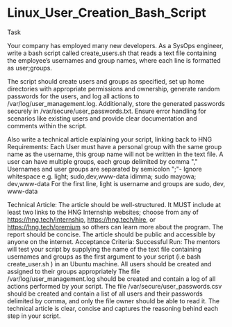# Linux_User_Creation_Bash_Script

Task

Your company has employed many new developers. As a SysOps engineer, write a bash script called create_users.sh that reads a text file containing the employee’s usernames and group names, where each line is formatted as user;groups.

The script should create users and groups as specified, set up home directories with appropriate permissions and ownership, generate random passwords for the users, and log all actions to /var/log/user_management.log. Additionally, store the generated passwords securely in /var/secure/user_passwords.txt.
Ensure error handling for scenarios like existing users and provide clear documentation and comments within the script.

Also write a technical article explaining your script, linking back to HNG
Requirements:
Each User must have a personal group with the same group name as the username, this group name will not be written in the text file.
A user can have multiple groups, each group delimited by comma ","
Usernames and user groups are separated by semicolon ";"- Ignore whitespace
e.g.
light; sudo,dev,www-data
idimma; sudo
mayowa; dev,www-data
For the first line, light is username and groups are sudo, dev, www-data

Technical Article: The article should be well-structured.
It MUST include at least two links to the HNG Internship websites; choose from any of https://hng.tech/internship, https://hng.tech/hire, or https://hng.tech/premium so others can learn more about the program.
The report should be concise.
The article should be public and accessible by anyone on the internet.
Acceptance Criteria:
Successful Run: The mentors will test your script by supplying the name of the text file containing usernames and groups as the first argument to your script (i.e bash create_user.sh <name-of-text-file> ) in an Ubuntu machine.
All users should be created and assigned to their groups appropriately
The file /var/log/user_management.log should be created and contain a log of all actions performed by your script.
The file /var/secure/user_passwords.csv should be created and contain a list of all users and their passwords delimited by comma, and only the file owner should be able to read it.
The technical article is clear, concise and captures the reasoning behind each step in your script.
